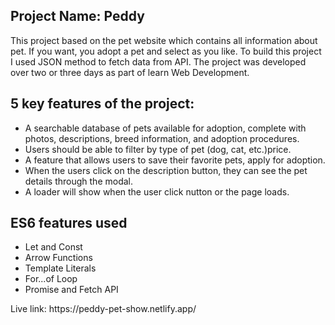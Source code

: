<h2>Project Name: Peddy</h2>
<p>This project based on the pet website which contains all information about pet. If you want, you adopt a pet and select as you like. To build this project I used JSON method to fetch data from API. The project was developed over two or three days as part of learn Web Development.</p>
<h2>5 key features of the project:</h2>
<ul>
<li>A searchable database of pets available for adoption, complete with photos, descriptions, breed information, and adoption procedures.
</li>
<li> Users should be able to filter by type of pet (dog, cat, etc.)price.</li>
<li> A feature that allows users to save their favorite pets, apply for adoption.</li>
<li> When the users click on the description button, they can see the pet details through the modal.</li>
<li>A loader will show when the user click nutton or the page loads. </li>
</ul>
<h2>ES6 features used</h2>
<ul>
<li>Let and Const</li>
<li>Arrow Functions</li>
<li>Template Literals</li>
<li>For...of Loop</li>
<li>Promise and Fetch API</li>
</ul>

<p>Live link: https://peddy-pet-show.netlify.app/</p>